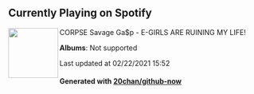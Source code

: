 ## Currently Playing on Spotify

[<img align="left" width="100" src="https://i.scdn.co/image/ab67616d0000b2733cfbb809971b6da51daf254e">](https://open.spotify.com/album/1wrJvDOGOMQKn2v0iRiSJT)

CORPSE Savage Ga$p - E-GIRLS ARE RUINING MY LIFE!

**Albums**: Not supported

Last updated at 02/22/2021 15:52

#### Generated with [20chan/github-now](https://github.com/20chan/github-now)


<!--
**20chan/20chan** is a ✨ _special_ ✨ repository because its `README.md` (this file) appears on your GitHub profile.

Here are some ideas to get you started:

- 🔭 I’m currently working on ...
- 🌱 I’m currently learning ...
- 👯 I’m looking to collaborate on ...
- 🤔 I’m looking for help with ...
- 💬 Ask me about ...
- 📫 How to reach me: ...
- 😄 Pronouns: ...
- ⚡ Fun fact: ...
-->
